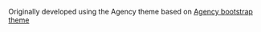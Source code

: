 
Originally developed using the Agency theme based on [Agency bootstrap theme ](https://startbootstrap.com/template-overviews/agency/)
